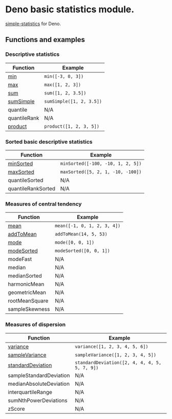 # Deno basic statistics module.

[simple-statistics](https://github.com/tmcw/simple-statistics) for Deno.

## Functions and examples

### Descriptive statistics

| Function        | Example                                                    |
|-----------------|------------------------------------------------------------|
| [min][]         | `min([-3, 0, 3])`                                          |
| [max][]         | `max([1, 2, 3])`                                           |
| [sum][]         | `sum([1, 2, 3.5])`                                         |
| [sumSimple][]   | `sumSimple([1, 2, 3.5])`                                   |
| quantile        | N/A                                                        |
| quantileRank    | N/A                                                        |
| [product][]     | `product([1, 2, 3, 5])`                                    |

[min]: ./src/min.ts
[max]: ./src/max.ts
[sum]: ./src/sum.ts
[sumSimple]: ./src/sum_simple.ts
[product]: ./src/product.ts

### Sorted basic descriptive statistics

| Function             | Example                                               |
|----------------------|-------------------------------------------------------|
| [minSorted][]        | `minSorted([-100, -10, 1, 2, 5])`                     |
| [maxSorted][]        | `maxSorted([5, 2, 1, -10, -100])`                     |
| quantileSorted       | N/A                                                   |
| quantileRankSorted   | N/A                                                   |

[minSorted]: ./src/min_sorted.ts
[maxSorted]: ./src/max_sorted.ts

### Measures of central tendency

| Function         | Example                                                   |
|------------------|-----------------------------------------------------------|
| [mean][]         | `mean([-1, 0, 1, 2, 3, 4])`                               |
| [addToMean][]    | `addToMean(14, 5, 53)`                                    |
| [mode][]         | `mode([0, 0, 1])`                                         |
| [modeSorted][]   | `modeSorted([0, 0, 1])`                                   |
| modeFast         | N/A                                                       |
| median           | N/A                                                       |
| medianSorted     | N/A                                                       |
| harmonicMean     | N/A                                                       |
| geometricMean    | N/A                                                       |
| rootMeanSquare   | N/A                                                       |
| sampleSkewness   | N/A                                                       |

[mean]: ./src/mean.ts
[addToMean]: ./src/add_to_mean.ts
[mode]: ./src/mode.ts
[modeSorted]: ./src/mode_sorted.ts

### Measures of dispersion

| Function                  | Example                                          |
|---------------------------|--------------------------------------------------|
| [variance][]              | `variance([1, 2, 3, 4, 5, 6])`                   |
| [sampleVariance][]        | `sampleVariance([1, 2, 3, 4, 5])`                |
| [standardDeviation][]     | `standardDeviation([2, 4, 4, 4, 5, 5, 7, 9])`    |
| sampleStandardDeviation   | N/A                                              |
| medianAbsoluteDeviation   | N/A                                              |
| interquartileRange        | N/A                                              |
| sumNthPowerDeviations     | N/A                                              |
| zScore                    | N/A                                              |

[variance]: ./src/variance.ts
[sampleVariance]: ./src/sample_variance.ts
[standardDeviation]: ./src/standard_deviation.ts
